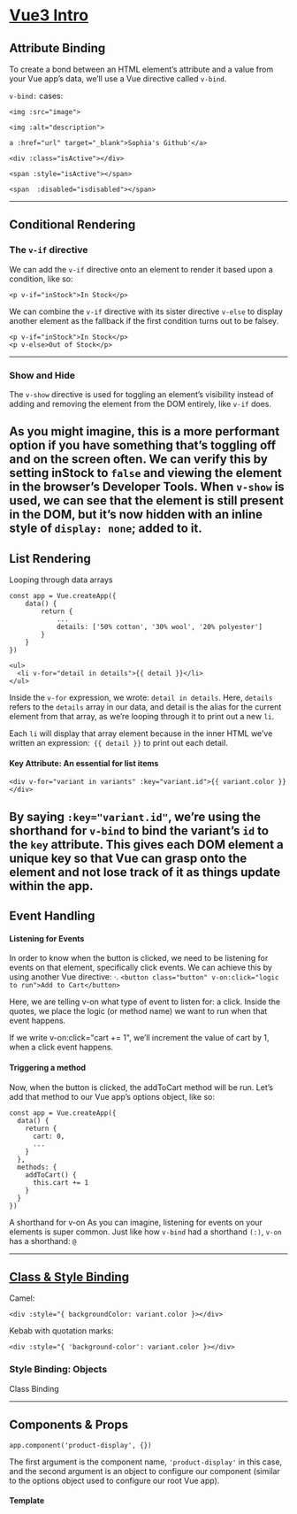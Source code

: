 # [Vue3 Intro](https://www.vuemastery.com/courses/intro-to-vue-3/class-and-style-binding-vue3/)

## Attribute Binding

To create a bond between an HTML element’s attribute and a value from your Vue app’s data, we’ll use a Vue directive called `v-bind`.

`v-bind:` cases:
```
<img :src="image">

<img :alt="description">

a :href="url" target="_blank">Sophia's Github'</a>

<div :class="isActive"></div>

<span :style="isActive"></span>

<span  :disabled="isdisabled"></span>
```

---
## Conditional Rendering
### The `v-if` directive
We can add the `v-if` directive onto an element to render it based upon a condition, like so:

`<p v-if="inStock">In Stock</p>`

We can combine the `v-if` directive with its sister directive `v-else` to display another element as the fallback if the first condition turns out to be falsey.

```
<p v-if="inStock">In Stock</p>
<p v-else>Out of Stock</p>
```

---
### Show and Hide
The `v-show` directive is used for toggling an element’s visibility instead of adding and removing the element from the DOM entirely, like `v-if` does.

As you might imagine, this is a more performant option if you have something that’s toggling off and on the screen often. We can verify this by setting inStock to `false` and viewing the element in the browser’s Developer Tools. When `v-show` is used, we can see that the element is still present in the DOM, but it’s now hidden with an inline style of `display: none`; added to it.
---

## List Rendering
Looping through data arrays
```
const app = Vue.createApp({
    data() {
        return {
            ...
            details: ['50% cotton', '30% wool', '20% polyester']
        }
    }
})
```

```
<ul>
  <li v-for="detail in details">{{ detail }}</li>
</ul>
```

Inside the `v-for` expression, we wrote: `detail in details`. Here, `details `refers to the `details` array in our data, and detail is the alias for the current element from that array, as we’re looping through it to print out a new `li`.

Each `li` will display that array element because in the inner HTML we’ve written an expression:` {{ detail }}` to print out each detail.

#### Key Attribute: An essential for list items
`<div v-for="variant in variants" :key="variant.id">{{ variant.color }}</div>`

By saying `:key="variant.id"`, we’re using the shorthand for `v-bind` to bind the variant’s `id` to the `key` attribute. This gives each DOM element a unique key so that Vue can grasp onto the element and not lose track of it as things update within the app.
---
## Event Handling

#### Listening for Events
In order to know when the button is clicked, we need to be listening for events on that element, specifically click events. We can achieve this by using another Vue directive: ·.
`<button class="button" v-on:click="logic to run">Add to Cart</button>`

Here, we are telling v-on what type of event to listen for: a click. Inside the quotes, we place the logic (or method name) we want to run when that event happens.

If we write v-on:click="cart += 1", we’ll increment the value of cart by 1, when a click event happens.

#### Triggering a method
Now, when the button is clicked, the addToCart method will be run. Let’s add that method to our Vue app’s options object, like so:

```
const app = Vue.createApp({
  data() {
    return {
      cart: 0,
      ...
    }
  },
  methods: {
    addToCart() {
      this.cart += 1
    }
  }
})

```

A shorthand for v-on
As you can imagine, listening for events on your elements is super common. Just like how `v-bind` had a shorthand `(:)`, `v-on` has a shorthand: `@`

---
## [Class & Style Binding](https://vuejs.org/guide/essentials/class-and-style.html)


Camel:

`<div :style="{ backgroundColor: variant.color }></div>`

Kebab with quotation marks: 

`<div :style="{ 'background-color': variant.color }></div>`

### Style Binding: Objects
Class Binding


---
## Components & Props

`app.component('product-display', {})`

The first argument is the component name, `'product-display'` in this case, and the second argument is an object to configure our component (similar to the options object used to configure our root Vue app).

#### Template
